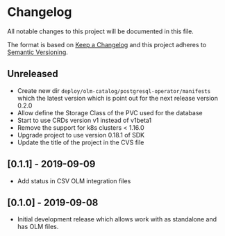 # Changelog
All notable changes to this project will be documented in this file.

The format is based on [Keep a Changelog](http://keepachangelog.com/en/1.0.0/)
and this project adheres to [Semantic Versioning](http://semver.org/spec/v2.0.0.html).

## Unreleased

- Create new dir `deploy/olm-catalog/postgresql-operator/manifests` which the latest version which is point out for the next release version 0.2.0
- Allow define the Storage Class of the PVC used for the database
- Start to use CRDs version v1 instead of v1beta1
- Remove the support for k8s clusters < 1.16.0
- Upgrade project to use version 0.18.1 of SDK
- Update the title of the project in the CVS file

## [0.1.1] - 2019-09-09
- Add status in CSV OLM integration files 

## [0.1.0] - 2019-09-08
- Initial development release which allows work with as standalone and has OLM files. 
